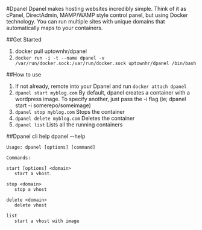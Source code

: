 #Dpanel
Dpanel makes hosting websites incredibly simple.
Think of it as cPanel, DirectAdmin, MAMP/WAMP style control panel, but using Docker technology. 
You can run multiple sites with unique domains that automatically maps to your containers.


##Get Started
1. docker pull uptownhr/dpanel
2. ```docker run -i -t --name dpanel -v /var/run/docker.sock:/var/run/docker.sock uptownhr/dpanel /bin/bash```

##How to use
1. If not already, remote into your Dpanel and run ```docker attach dpanel```
2. ```dpanel start myblog.com```
By default, dpanel creates a container with a wordpress image.
To specify another, just pass the -i flag (ie; dpanel start -i somerepo/someimage)
3. ```dpanel stop myblog.com```
Stops the container
4. ```dpanel delete myblog.com```
Deletes the container
5. ```dpanel list```
Lists all the running containers

##Dpanel cli help
    dpanel --help
  
    Usage: dpanel [options] [command]

    Commands:
    
    start [options] <domain>
       start a vhost.        
    
    stop <domain>
       stop a vhost

    delete <domain>
       delete vhost

    list
       start a vhost with image
